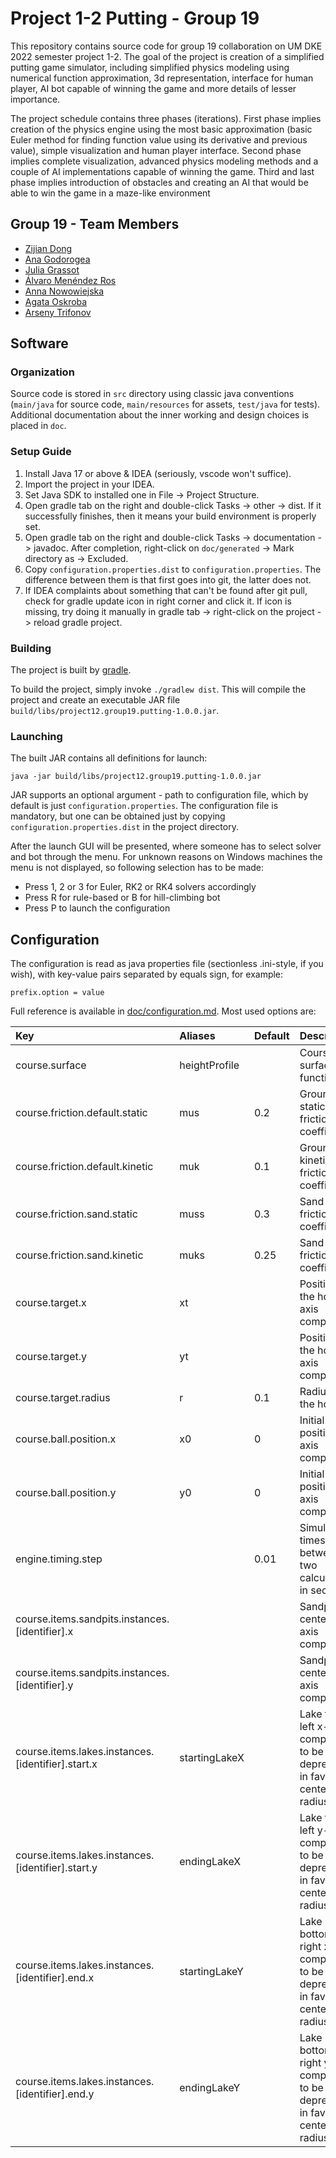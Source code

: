 # Project 1-2 Putting - Group 19

This repository contains source code for group 19 collaboration on UM 
DKE 2022 semester project 1-2. The goal of the project is creation of
a simplified putting game simulator, including simplified physics 
modeling using numerical function approximation, 3d representation, 
interface for human player, AI bot capable of winning the game and 
more details of lesser importance. 

The project schedule contains three phases (iterations). First phase 
implies creation of the physics engine using the most basic 
approximation (basic Euler method for finding function value using its
derivative and previous value), simple visualization and human player
interface. Second phase implies complete visualization, advanced physics 
modeling methods and a couple of AI implementations capable of winning 
the game. Third and last phase implies introduction of obstacles and 
creating an AI that would be able to win the game in a maze-like 
environment

## Group 19 - Team Members

- [Zijian Dong](https://github.com/zijiandongkurt)
- [Ana Godorogea](https://github.com/AnaGodorogea)
- [Julia Grassot](https://github.com/juliagrst)
- [Álvaro Menéndez Ros](https://github.com/DKeAlvaro)
- [Anna Nowowiejska](https://github.com/annanowo)
- [Agata Oskroba](https://github.com/agata-oskroba)
- [Arseny Trifonov](https://github.com/etki)

## Software

### Organization

Source code is stored in `src` directory using classic java conventions
(`main/java` for source code, `main/resources` for assets, `test/java`
for tests). Additional documentation about the inner working and design 
choices is placed in `doc`.

### Setup Guide

1. Install Java 17 or above & IDEA (seriously, vscode won't suffice).
2. Import the project in your IDEA.
3. Set Java SDK to installed one in File -> Project Structure.
4. Open gradle tab on the right and double-click Tasks -> other -> dist.
If it successfully finishes, then it means your build environment is 
properly set.
5. Open gradle tab on the right and double-click Tasks -> documentation 
-> javadoc. After completion, right-click on `doc/generated` -> Mark 
directory as -> Excluded.
6. Copy `configuration.properties.dist` to `configuration.properties`.
The difference between them is that first goes into git, the latter does
not.
7. If IDEA complaints about something that can't be found after git 
pull, check for gradle update icon in right corner and click it. If icon
is missing, try doing it manually in gradle tab -> right-click on the 
project -> reload gradle project.

### Building

The project is built by [gradle](https://gradle.org/).

To build the project, simply invoke `./gradlew dist`. This will compile 
the project and create an executable JAR file 
`build/libs/project12.group19.putting-1.0.0.jar`.

### Launching

The built JAR contains all definitions for launch:

```
java -jar build/libs/project12.group19.putting-1.0.0.jar
```

JAR supports an optional argument - path to configuration file, which by 
default is just `configuration.properties`. The configuration file is
mandatory, but one can be obtained just by copying
`configuration.properties.dist` in the project directory.

After the launch GUI will be presented, where someone has to select
solver and bot through the menu. For unknown reasons on Windows 
machines the menu is not displayed, so following selection has to be 
made:

- Press 1, 2 or 3 for Euler, RK2 or RK4 solvers accordingly
- Press R for rule-based or B for hill-climbing bot
- Press P to launch the configuration

## Configuration

The configuration is read as java properties file (sectionless 
.ini-style, if you wish), with key-value pairs separated by equals sign,
for example:

```
prefix.option = value
```

Full reference is available in [doc/configuration.md](doc/configuration.md).
Most used options are:

| Key                                               | Aliases       | Default | Description                                                                            |
|:--------------------------------------------------|:--------------|:--------|:---------------------------------------------------------------------------------------|
| course.surface                                    | heightProfile |         | Course surface function                                                                |
| course.friction.default.static                    | mus           | 0.2     | Ground static friction coefficient                                                     |
| course.friction.default.kinetic                   | muk           | 0.1     | Ground kinetic friction coefficient                                                    |
| course.friction.sand.static                       | muss          | 0.3     | Sand static friction coefficient                                                       |
| course.friction.sand.kinetic                      | muks          | 0.25    | Sand kinetic friction coefficient                                                      |
| course.target.x                                   | xt            |         | Position of the hole, x-axis component                                                 |
| course.target.y                                   | yt            |         | Position of the hole, y-axis component                                                 |
| course.target.radius                              | r             | 0.1     | Radius of the hole                                                                     |
| course.ball.position.x                            | x0            | 0       | Initial ball position, x-axis component                                                |
| course.ball.position.y                            | y0            | 0       | Initial ball position, y-axis component                                                |
| engine.timing.step                                |               | 0.01    | Simulated timestep between two calculations, in seconds.                               |
| course.items.sandpits.instances.[identifier].x    |               |         | Sandpit center x-axis component                                                        |
| course.items.sandpits.instances.[identifier].y    |               |         | Sandpit center y-axis component                                                        |
| course.items.lakes.instances.[identifier].start.x | startingLakeX |         | Lake top-left x-axis component, to be deprecated in favor of center + radius style     |
| course.items.lakes.instances.[identifier].start.y | endingLakeX   |         | Lake top-left y-axis component, to be deprecated in favor of center + radius style     |
| course.items.lakes.instances.[identifier].end.x   | startingLakeY |         | Lake bottom-right x-axis component, to be deprecated in favor of center + radius style |
| course.items.lakes.instances.[identifier].end.y   | endingLakeY   |         | Lake bottom-right y-axis component, to be deprecated in favor of center + radius style |
